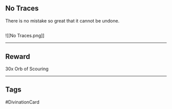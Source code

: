 ## No Traces
There is no mistake so great that it cannot be undone.
## 
![[No Traces.png]]

---
## Reward
30x Orb of Scouring

---
## Tags
#DivinationCard